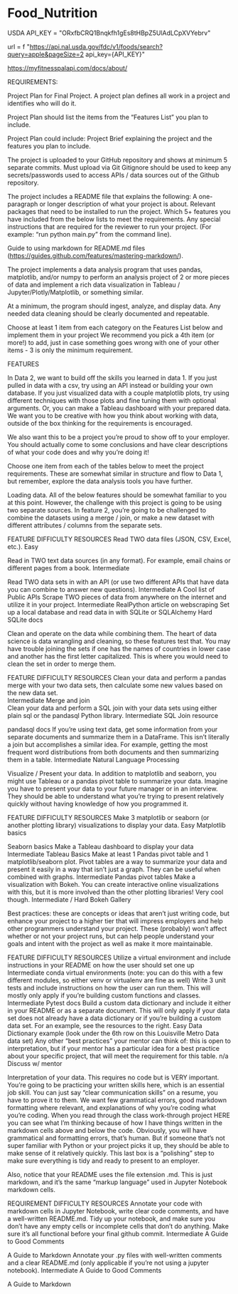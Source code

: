 # Food_Nutrition


USDA API_KEY = "ORxfbCRQ1Bnqkfh1gEs8tHBpZ5UlAdLCpXVYebrv"

url = f "https://api.nal.usda.gov/fdc/v1/foods/search?query=apple&pageSize=2 api_key={API_KEY}"



https://myfitnesspalapi.com/docs/about/


REQUIREMENTS:


Project Plan for Final Project. 
A project plan defines all work in a project and identifies who will do it.

Project Plan should list the items from the “Features List” you plan to include.

Project Plan could include: 
Project Brief explaining the project and the features you plan to include.

The project is uploaded to your GitHub repository and shows at minimum 5 separate commits.
Must upload via Git Gitignore should be used to keep any secrets/passwords used to access APIs / data sources out of the Github repository.

The project includes a README file that explains the following:
A one-paragraph or longer description of what your project is about.
Relevant packages that need to be installed to run the project.
Which 5+ features you have included from the below lists to meet the requirements.
Any special instructions that are required for the reviewer to run your project. (For example: “run python main.py” from the command line).

Guide to using markdown for README.md files (https://guides.github.com/features/mastering-markdown/).

The project implements a data analysis program that uses pandas, matplotlib, and/or numpy to perform an analysis project of 2 or more pieces of data and implement a rich data visualization in Tableau / Jupyter/Plotly/Matplotlib, or something similar. 

At a minimum, the program should ingest, analyze, and display data. Any needed data cleaning should be clearly documented and repeatable.

Choose at least 1 item from each category on the Features List below and implement them in your project
We recommend you pick a 4th item (or more!) to add, just in case something goes wrong with one of your other items - 3 is only the minimum requirement.


FEATURES

In Data 2, we want to build off the skills you learned in data 1. If you just pulled in data with a csv, try using an API instead or building your own database. If you just visualized data with a couple matplotlib plots, try using different techniques with those plots and fine tuning them with optional arguments. Or, you can make a Tableau dashboard with your prepared data. We want you to be creative with how you think about working with data, outside of the box thinking for the requirements is encouraged. 

We also want this to be a project you’re proud to show off to your employer. You should actually come to some conclusions and have clear descriptions of what your code does and why you’re doing it!

Choose one item from each of the tables below to meet the project requirements. These are somewhat similar in structure and flow to Data 1, but remember, explore the data analysis tools you have further.

Loading data. All of the below features should be somewhat familiar to you at this point. However, the challenge with this project is going to be using two separate sources. In feature 2, you’re going to be challenged to combine the datasets using a merge / join, or make a new dataset with different attributes / columns from the separate sets. 

FEATURE 
DIFFICULTY 
RESOURCES
Read TWO data files (JSON, CSV, Excel, etc.). 
Easy 

Read in TWO text data sources (in any format). For example, email chains or different pages from a book. 
Intermediate 

Read TWO data sets in with an API (or use two different APIs that have data you can combine to answer new questions). 
Intermediate 
A Cool list of Public APIs 
Scrape TWO pieces of data from anywhere on the internet and utilize it in your project. 
Intermediate 
RealPython article on webscraping 
Set up a local database and read data in with SQLite or SQLAlchemy
Hard 
SQLite docs 


Clean and operate on the data while combining them. The heart of data science is data wrangling and cleaning, so these features test that. You may have trouble joining the sets if one has the names of countries in lower case and another has the first letter capitalized. This is where you would need to clean the set in order to merge them. 

FEATURE 
DIFFICULTY
RESOURCES 
Clean your data and perform a pandas merge with your two data sets, then calculate some new values based on the new data set.  
Intermediate 
Merge and join  
Clean your data and perform a SQL join with your data sets using either plain sql or the pandasql Python library.
Intermediate 
SQL Join resource 

pandasql docs 
If you’re using text data, get some information from your separate documents and summarize them in a DataFrame. This isn’t literally a join but accomplishes a similar idea. For example, getting the most frequent word distributions from both documents and then summarizing them in a table. 
Intermediate 
Natural Language Processing 



Visualize / Present your data. In addition to matplotlib and seaborn, you might use Tableau or a pandas pivot table to summarize your data. Imagine you have to present your data to your future manager or in an interview. They should be able to understand what you’re trying to present relatively quickly without having knowledge of  how you programmed it. 


FEATURE 
DIFFICULTY
RESOURCES 
Make 3 matplotlib or seaborn (or another plotting library) visualizations to display your data.
Easy 
Matplotlib basics 

Seaborn basics 
Make a Tableau dashboard to display your data
Intermediate 
Tableau Basics 
Make at least 1 Pandas pivot table and 1 matplotlib/seaborn plot. Pivot tables are a way to summarize your data and present it easily in a way that isn’t just a graph. They can be useful when combined with graphs.
Intermediate 
Pandas pivot tables 
Make a visualization with Bokeh. You can create interactive online visualizations with this, but it is more involved than the other plotting libraries! Very cool though. 
Intermediate / Hard 
Bokeh Gallery 



Best practices: these are concepts or ideas that aren’t just writing code, but enhance your project to a higher tier that will impress employers and help other programmers understand your project. These (probably) won’t affect whether or not your project runs, but can help people understand your goals and intent with the project as well as make it more maintainable. 

FEATURE 
DIFFICULTY
RESOURCES 
Utilize a virtual environment and include instructions in your README on how the user should set one up
Intermediate 
conda virtual environments (note: you can do this with a few different modules, so either venv or virtualenv are fine as well) 
Write 3 unit tests and include instructions on how the user can run them. This will mostly only apply if you’re building custom functions and classes.
Intermediate 
 Pytest docs 
Build a custom data dictionary and include it either in your README or as a separate document. This will only apply if your data set does not already have a data dictionary or if you’re building a custom data set. For an example, see the resources to the right.
Easy 
Data Dictionary example (look under the 6th row on this Louisville Metro Data data set) 
Any other “best practices” your mentor can think of: this is open to interpretation, but if your mentor has a particular idea for a best practice about your specific project, that will meet the requirement for this table.
n/a
Discuss w/ mentor

Interpretation of your data. This requires no code but is VERY important. You’re going to be practicing your written skills here, which is an essential job skill. You can just say “clear communication skills” on a resume, you have to prove it to them. We want few grammatical errors, good markdown formatting where relevant, and explanations of why you’re coding what you’re coding. When you read through the class work-through project HERE you can see what I’m thinking because of how I have things written in the markdown cells above and below the code. Obviously, you will have grammatical and formatting errors, that’s human. But if someone that’s not super familiar with Python or your project picks it up, they should be able to make sense of it relatively quickly. This last box is a “polishing” step to make sure everything is tidy and ready to present to an employer. 

Also, notice that your README uses the file extension .md. This is just markdown, and it’s the same “markup language” used in Jupyter Notebook markdown cells.

REQUIREMENT
DIFFICULTY
RESOURCES
Annotate your code with markdown cells in Jupyter Notebook, write clear code comments, and have a well-written README.md. Tidy up your notebook, and make sure you don’t have any empty cells or incomplete cells that don’t do anything. Make sure it’s all functional before your final github commit.
Intermediate 
A Guide to Good Comments 

A Guide to Markdown 
Annotate your .py files with well-written comments and a clear README.md (only applicable if you’re not using a jupyter notebook).
Intermediate 
A Guide to Good Comments 

A Guide to Markdown